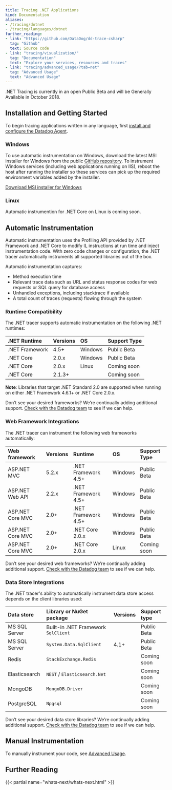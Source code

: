```yaml
---
title: Tracing .NET Applications
kind: Documentation
aliases:
- /tracing/dotnet
- /tracing/languages/dotnet
further_reading:
- link: "https://github.com/DataDog/dd-trace-csharp"
  tag: "Github"
  text: Source code
- link: "tracing/visualization/"
  tag: "Documentation"
  text: "Explore your services, resources and traces"
- link: "tracing/advanced_usage/?tab=net"
  tag: "Advanced Usage"
  text: "Advanced Usage"
---
```


<div class="alert alert-warning">
.NET Tracing is currently in an open Public Beta and will be Generally Available in October 2018.
</div>

## Installation and Getting Started

To begin tracing applications written in any language, first [install and configure the Datadog Agent][1].

### Windows

To use automatic instrumentation on Windows, download the latest MSI installer for Windows from the public [GitHub repository][3]. To instrument Windows services (including web applications running on IIS), reboot the host after running the installer so these services can pick up the required environment variables added by the installer.

[Download MSI installer for Windows][3]

### Linux

Automatic instrumention for .NET Core on Linux is coming soon.

## Automatic Instrumentation

Automatic instrumentation uses the Profiling API provided by .NET Framework and .NET Core to modify IL instructions at run time and inject instrumentation code. With zero code changes or configuration, the .NET tracer automatically instruments all supported libraries out of the box.

Automatic instrumentation captures:

* Method execution time
* Relevant trace data such as URL and status response codes for web requests or SQL query for database access
* Unhandled exceptions, including stacktrace if available
* A total count of traces (requests) flowing through the system

### Runtime Compatibility

The .NET tracer supports automatic instrumentation on the following .NET runtimes:

| .NET Runtime   | Versions | OS      | Support Type      |
| :------------- | :------- | :------ | :---------------- |
| .NET Framework | 4.5+     | Windows | Public Beta       |
| .NET Core      | 2.0.x    | Windows | Public Beta       |
| .NET Core      | 2.0.x    | Linux   | Coming soon       |
| .NET Core      | 2.1.3+   |         | Coming soon       |

**Note**: Libraries that target .NET Standard 2.0 are supported when running on either .NET Framework 4.6.1+ or .NET Core 2.0.x.

Don’t see your desired frameworks? We’re continually adding additional support. [Check with the Datadog team][5] to see if we can help.

### Web Framework Integrations

The .NET tracer can instrument the following web frameworks automatically:

| Web framework    | Versions | Runtime             | OS      | Support Type      |
| :--------------- | :------- | :------------------ | :------ | :---------------- |
| ASP.NET MVC      | 5.2.x    | .NET Framework 4.5+ | Windows | Public Beta       |
| ASP.NET Web API  | 2.2.x    | .NET Framework 4.5+ | Windows | Public Beta       |
| ASP.NET Core MVC | 2.0+     | .NET Framework 4.5+ | Windows | Public Beta       |
| ASP.NET Core MVC | 2.0+     | .NET Core 2.0.x     | Windows | Public Beta       |
| ASP.NET Core MVC | 2.0+     | .NET Core 2.0.x     | Linux   | Coming soon       |

Don’t see your desired web frameworks? We’re continually adding additional support. [Check with the Datadog team][5] to see if we can help.

### Data Store Integrations

The .NET tracer's ability to automatically instrument data store access depends on the client libraries used:

| Data store    | Library or NuGet package            | Versions | Support type    |
| :---------    | :---------------------------------- | :------- | :-------------- |
| MS SQL Server | Built-in .NET Framework `SqlClient` |          | Public Beta     |
| MS SQL Server | `System.Data.SqlClient`             | 4.1+     | Public Beta     |
| Redis         | `StackExchange.Redis`               |          | Coming soon     |
| Elasticsearch | `NEST` / `Elasticsearch.Net`        |          | Coming soon     |
| MongoDB       | `MongoDB.Driver`                    |          | Coming soon     |
| PostgreSQL    | `Npgsql`                            |          | Coming soon     |

Don’t see your desired data store libraries? We’re continually adding additional support. [Check with the Datadog team][5] to see if we can help.

## Manual Instrumentation

To manually instrument your code, see [Advanced Usage][2].

## Further Reading

{{< partial name="whats-next/whats-next.html" >}}

[1]: https://docs.datadoghq.com/tracing/setup
[2]: /tracing/advanced_usage/?tab=net
[3]: https://github.com/DataDog/dd-trace-csharp/releases
[4]: https://www.nuget.org/packages/Datadog.Trace/
[5]: /help
